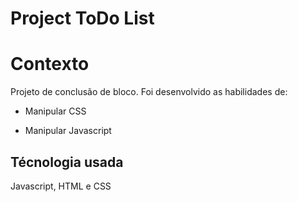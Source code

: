 # Project ToDo List

# Contexto
Projeto de conclusão de bloco. 
Foi desenvolvido as habilidades de:

- Manipular CSS

- Manipular Javascript

## Técnologia usada

Javascript, HTML e CSS